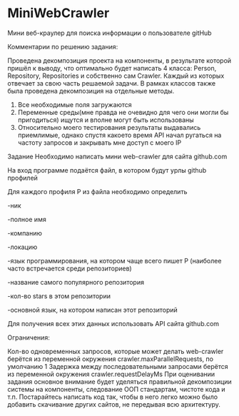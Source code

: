 # MiniWebCrawler
Мини веб-краулер для поиска информации о пользователе gitHub

Комментарии по решению задания:

Проведена декомпозиция проекта на компоненты, в результате которой пришёл к выводу, что оптимально будет написать 4 класса:
Person, Repository, Repositories и собственно сам Crawler. Каждый из которых отвечает за свою часть решаемой задачи.
В рамках классов также была проведена декомпозиция на отдельные методы.

1. Все необходимые поля загружаются
2. Переменные среды(мне правда не очевидно для чего они могли бы пригодиться) ищутся и вполне могут быть использованы
3. Относительно моего тестирования результаты выдавались приемлимые, однако спустя какоето время 
   API начал ругаться на частоту запросов и закрывать мне доступ с моего IP


Задание
Необходимо написать мини web-crawler для сайта github.com

На вход программе подаётся файл, в котором будут урлы github профилей

Для каждого профиля P из файла необходимо определить

-ник

-полное имя

-компанию

-локацию

-язык программирования, на котором чаще всего пишет P (наиболее часто встречается среди репозиториев)

-название самого популярного репозитория

-кол-во stars в этом репозитории

-основной язык, на котором написан этот репозиторий

Для получения всех этих данных использовать API сайта github.com

Ограничения:

Кол-во одновременных запросов, которые может делать web-crawler берётся из переменной окружения crawler.maxParallelRequests, по умолчанию 1
Задержка между последовательными запросами берётся из переменной окружения crawler.requestDelayMs
При оценивании задания основное внимание будет уделяться правильной декомпозиции системы на компоненты, следование ООП стандартам, чистоте кода и т.п. 
Постарайтесь написать код так, чтобы в него легко можно было добавить скачивание других сайтов, не передывая всю архитектуру.
